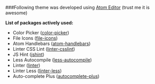###Following theme was developed using [Atom Editor](http://atom.io) (trust me it is awesome)

**List of packages actively used:**
* Color Picker ([color-picker](https://atom.io/packages/color-picker))
* File Icons ([file-icons](https://atom.io/packages/file-icons))
* Atom Handlebars ([atom-handlebars](https://atom.io/packages/atom-handlebars))
* Linter CSS Lint ([linter-csslint](https://atom.io/packages/linter-csslint))
* JS Hint ([jshint](https://atom.io/packages/jshint))
* Less Autocompile ([less-autocompile](https://atom.io/packages/less-autocompile))
* Linter ([linter](https://atom.io/packages/linter))
* Linter Less ([linter-less](https://atom.io/packages/linter-less))
* Auto-complete Plus ([autocomplete-plus](https://atom.io/packages/autocomplete-plus))
